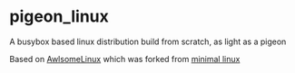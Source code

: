 # pigeon_linux
A busybox based linux distribution build from scratch, as light as a pigeon

Based on [AwlsomeLinux](https://github.com/AwlsomeAlex/AwlsomeLinux) which was forked from [minimal linux](https://github.com/ivandavidov/minimal)
